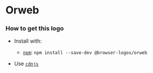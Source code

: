 # Orweb

### How to get this logo

* Install with:
  * [`npm`](https://www.npmjs.com/): `npm install --save-dev @browser-logos/orweb`

* Use [`cdnjs`](https://cdnjs.com/libraries/browser-logos)

